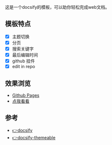 

这是一个docsify的模板，可以助你轻松完成web文档。

## 模板特点

* [X] 主题切换
* [X] 分页
* [X] 搜索关键字
* [X] 最后编辑时间
* [X] github 挂件
* [X] edit in repo

## 效果浏览
* [Github Pages](https://missfoxw.github.io/docsify-template/)
* [点我看看](http://118.190.97.56:3000)

## 参考

* [👉docsify](https://docsify.js.org/#/)
* [👉docsify-themeable](https://jhildenbiddle.github.io/docsify-themeable/#/)